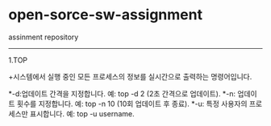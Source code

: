 # open-sorce-sw-assignment
assinment repository

___
1.TOP


+시스템에서 실행 중인 모든 프로세스의 정보를 실시간으로 출력하는 명령어입니다.

*-d:업데이트 간격을 지정합니다. 예: top -d 2 (2초 간격으로 업데이트).
*-n: 업데이트 횟수를 지정합니다. 예: top -n 10 (10회 업데이트 후 종료).
*-u: 특정 사용자의 프로세스만 표시합니다. 예: top -u username.
